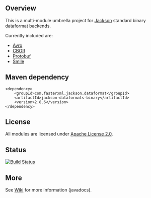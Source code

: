 ## Overview

This is a multi-module umbrella project for [Jackson](../../../jackson)
standard binary dataformat backends.

Currently included are:

* [Avro](avro/)
* [CBOR](cbor/)
* [Protobuf](protobuf/)
* [Smile](smile/)

## Maven dependency
```
<dependency>
    <groupId>com.fasterxml.jackson.dataformat</groupId>
    <artifactId>jackson-dataformats-binary</artifactId>
    <version>2.8.6</version>
</dependency>
```

## License

All modules are licensed under [Apache License 2.0](http://www.apache.org/licenses/LICENSE-2.0.txt).

## Status

[![Build Status](https://travis-ci.org/FasterXML/jackson-dataformats-binary.svg)](https://travis-ci.org/FasterXML/jackson-dataformats-binary)

## More

See [Wiki](../../wiki) for more information (javadocs).
